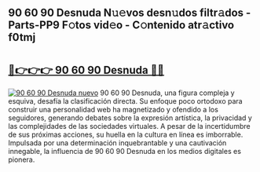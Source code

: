 ## 90 60 90 Desnuda N𝚞𝚎vos desn𝚞dos filtr𝚊dos - Parts-PP9 F𝚘tos vid𝚎o - C𝚘ntenido atr𝚊ctivo f0tmj

# <h2><a href="http://mbblkz4.tromn.icu/?c=90+60+90+Desnuda">🔗👉👉👉 90 60 90 Desnuda 🔗🔗</a></h2>

[![90 60 90 Desnuda nuevo](https://i.imgur.com/pEAQMta.gif)](http://mbblkz4.tromn.icu/?c=90+60+90+Desnuda)
90 60 90 Desnuda, una figura compleja y esquiva, desafía la clasificación directa. Su enfoque poco ortodoxo para construir una personalidad web ha magnetizado y ofendido a los seguidores, generando debates sobre la expresión artística, la privacidad y las complejidades de las sociedades virtuales. A pesar de la incertidumbre de sus próximas acciones, su huella en la cultura en línea es imborrable. Impulsada por una determinación inquebrantable y una cautivación innegable, la influencia de 90 60 90 Desnuda en los medios digitales es pionera.
